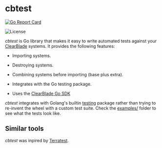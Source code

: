 [clearblade]: https://github.com/clearblade
[go-testing]: https://golang.org/pkg/testing/
[clearblade-go-sdk]: https://github.com/clearblade/Go-SDK

# cbtest

[![Go Report Card](https://goreportcard.com/badge/github.com/clearblade/cbtest)](https://goreportcard.com/report/github.com/clearblade/cbtest)

![License](https://img.shields.io/github/license/clearblade/cbtest)

*cbtest* is Go library that makes it easy to write automated tests against your
[ClearBlade][clearblade] systems. It provides the following features:

- Importing systems.

- Destroying systems.

- Combining systems before importing (base plus extra).

- Integrates with the Go testing package.

- Uses the [ClearBlade Go SDK][clearblade-go-sdk]

*cbtest* integrates with Golang's builtin [testing][go-testing] package rather
than trying to re-invent the wheel with a custom test suite. Check the
[examples/](examples/) folder to see what the tests look like.

## Similar tools

[terratest]: https://github.com/gruntwork-io/terratest

*cbtest* was inpired by [Terratest][terratest].


